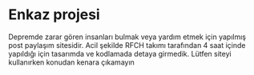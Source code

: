 # Enkaz projesi

Depremde zarar gören insanları bulmak veya yardım etmek için yapılmış post paylaşım sitesidir. Acil şekilde RFCH takımı tarafından 4 saat içinde yapıldığı için tasarımda ve kodlamada detaya girmedik. Lütfen siteyi kullanırken konudan kenara çıkamayın

